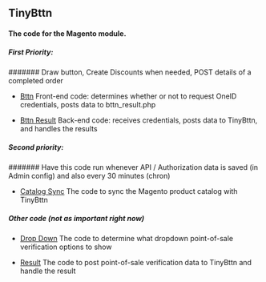 ## TinyBttn

#### The code for the Magento module.

##### First Priority: 
####### Draw button, Create Discounts when needed, POST details of a completed order

 - [Bttn](./bttn.php) Front-end code: determines whether or not to request OneID credentials, posts data to bttn_result.php

 - [Bttn Result](./bttn_result.php)	Back-end code: receives credentials, posts data to TinyBttn, and handles the results

##### Second priority:
####### Have this code run whenever API / Authorization data is saved (in Admin config) and also every 30 minutes (chron)

 - [Catalog Sync](./catalog_sync.php)	The code to sync the Magento product catalog with TinyBttn
 
 
##### Other code (not as important right now)

 - [Drop Down](./dropdown.php)	The code to determine what dropdown point-of-sale verification options to show

 - [Result](./result.php)	The code to post point-of-sale verification data to TinyBttn and handle the result

